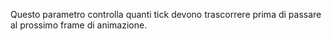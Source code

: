 Questo parametro controlla quanti tick devono trascorrere prima di passare al prossimo frame di animazione.